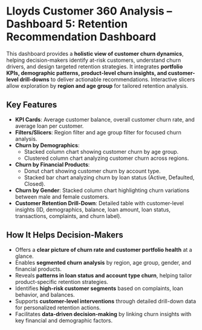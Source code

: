 # Lloyds Customer 360 Analysis – Dashboard 5: Retention Recommendation Dashboard  

This dashboard provides a **holistic view of customer churn dynamics**, helping decision-makers identify at-risk customers, understand churn drivers, and design targeted retention strategies. It integrates **portfolio KPIs, demographic patterns, product-level churn insights, and customer-level drill-downs** to deliver actionable recommendations. Interactive slicers allow exploration by **region and age group** for tailored retention analysis.  

## Key Features  
- **KPI Cards**: Average customer balance, overall customer churn rate, and average loan per customer.  
- **Filters/Slicers**: Region filter and age group filter for focused churn analysis.  
- **Churn by Demographics**:  
  - Stacked column chart showing customer churn by age group.  
  - Clustered column chart analyzing customer churn across regions.  
- **Churn by Financial Products**:  
  - Donut chart showing customer churn by account type.  
  - Stacked bar chart analyzing churn by loan status (Active, Defaulted, Closed).  
- **Churn by Gender**: Stacked column chart highlighting churn variations between male and female customers.  
- **Customer Retention Drill-Down**: Detailed table with customer-level insights (ID, demographics, balance, loan amount, loan status, transactions, complaints, and churn label).  

## How It Helps Decision-Makers  
- Offers a **clear picture of churn rate and customer portfolio health** at a glance.  
- Enables **segmented churn analysis** by region, age group, gender, and financial products.  
- Reveals **patterns in loan status and account type churn**, helping tailor product-specific retention strategies.  
- Identifies **high-risk customer segments** based on complaints, loan behavior, and balances.  
- Supports **customer-level interventions** through detailed drill-down data for personalized retention actions.  
- Facilitates **data-driven decision-making** by linking churn insights with key financial and demographic factors.  
